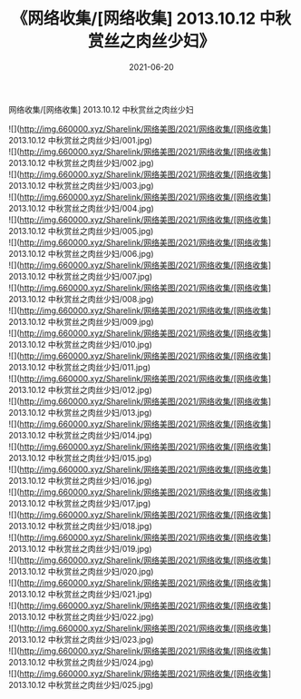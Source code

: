 ﻿---
layout: post
title:  《网络收集/[网络收集] 2013.10.12 中秋赏丝之肉丝少妇》
date:   2021-06-20
img: http://img.660000.xyz/Sharelink/网络美图/2021/网络收集/[网络收集] 2013.10.12 中秋赏丝之肉丝少妇/000.jpg
categories: [美女, 清纯, 唯美]
---

网络收集/[网络收集] 2013.10.12 中秋赏丝之肉丝少妇

 ![](http://img.660000.xyz/Sharelink/网络美图/2021/网络收集/[网络收集] 2013.10.12 中秋赏丝之肉丝少妇/001.jpg) <br>![](http://img.660000.xyz/Sharelink/网络美图/2021/网络收集/[网络收集] 2013.10.12 中秋赏丝之肉丝少妇/002.jpg) <br>![](http://img.660000.xyz/Sharelink/网络美图/2021/网络收集/[网络收集] 2013.10.12 中秋赏丝之肉丝少妇/003.jpg) <br>![](http://img.660000.xyz/Sharelink/网络美图/2021/网络收集/[网络收集] 2013.10.12 中秋赏丝之肉丝少妇/004.jpg) <br>![](http://img.660000.xyz/Sharelink/网络美图/2021/网络收集/[网络收集] 2013.10.12 中秋赏丝之肉丝少妇/005.jpg) <br>![](http://img.660000.xyz/Sharelink/网络美图/2021/网络收集/[网络收集] 2013.10.12 中秋赏丝之肉丝少妇/006.jpg) <br>![](http://img.660000.xyz/Sharelink/网络美图/2021/网络收集/[网络收集] 2013.10.12 中秋赏丝之肉丝少妇/007.jpg) <br>![](http://img.660000.xyz/Sharelink/网络美图/2021/网络收集/[网络收集] 2013.10.12 中秋赏丝之肉丝少妇/008.jpg) <br>![](http://img.660000.xyz/Sharelink/网络美图/2021/网络收集/[网络收集] 2013.10.12 中秋赏丝之肉丝少妇/009.jpg) <br>![](http://img.660000.xyz/Sharelink/网络美图/2021/网络收集/[网络收集] 2013.10.12 中秋赏丝之肉丝少妇/010.jpg) <br>![](http://img.660000.xyz/Sharelink/网络美图/2021/网络收集/[网络收集] 2013.10.12 中秋赏丝之肉丝少妇/011.jpg) <br>![](http://img.660000.xyz/Sharelink/网络美图/2021/网络收集/[网络收集] 2013.10.12 中秋赏丝之肉丝少妇/012.jpg) <br>![](http://img.660000.xyz/Sharelink/网络美图/2021/网络收集/[网络收集] 2013.10.12 中秋赏丝之肉丝少妇/013.jpg) <br>![](http://img.660000.xyz/Sharelink/网络美图/2021/网络收集/[网络收集] 2013.10.12 中秋赏丝之肉丝少妇/014.jpg) <br>![](http://img.660000.xyz/Sharelink/网络美图/2021/网络收集/[网络收集] 2013.10.12 中秋赏丝之肉丝少妇/015.jpg) <br>![](http://img.660000.xyz/Sharelink/网络美图/2021/网络收集/[网络收集] 2013.10.12 中秋赏丝之肉丝少妇/016.jpg) <br>![](http://img.660000.xyz/Sharelink/网络美图/2021/网络收集/[网络收集] 2013.10.12 中秋赏丝之肉丝少妇/017.jpg) <br>![](http://img.660000.xyz/Sharelink/网络美图/2021/网络收集/[网络收集] 2013.10.12 中秋赏丝之肉丝少妇/018.jpg) <br>![](http://img.660000.xyz/Sharelink/网络美图/2021/网络收集/[网络收集] 2013.10.12 中秋赏丝之肉丝少妇/019.jpg) <br>![](http://img.660000.xyz/Sharelink/网络美图/2021/网络收集/[网络收集] 2013.10.12 中秋赏丝之肉丝少妇/020.jpg) <br>![](http://img.660000.xyz/Sharelink/网络美图/2021/网络收集/[网络收集] 2013.10.12 中秋赏丝之肉丝少妇/021.jpg) <br>![](http://img.660000.xyz/Sharelink/网络美图/2021/网络收集/[网络收集] 2013.10.12 中秋赏丝之肉丝少妇/022.jpg) <br>![](http://img.660000.xyz/Sharelink/网络美图/2021/网络收集/[网络收集] 2013.10.12 中秋赏丝之肉丝少妇/023.jpg) <br>![](http://img.660000.xyz/Sharelink/网络美图/2021/网络收集/[网络收集] 2013.10.12 中秋赏丝之肉丝少妇/024.jpg) <br>![](http://img.660000.xyz/Sharelink/网络美图/2021/网络收集/[网络收集] 2013.10.12 中秋赏丝之肉丝少妇/025.jpg) <br>